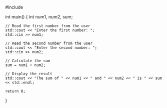 #include <iostream>

int main() 
  {
    int num1, num2, sum;
    
    // Read the first number from the user
    std::cout << "Enter the first number: ";
    std::cin >> num1;
    
    // Read the second number from the user
    std::cout << "Enter the second number: ";
    std::cin >> num2;
    
    // Calculate the sum
    sum = num1 + num2;
    
    // Display the result
    std::cout << "The sum of " << num1 << " and " << num2 << " is " << sum << std::endl;
    
    return 0;
}
